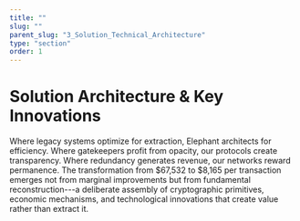 ```yaml
---
title: ""
slug: ""
parent_slug: "3_Solution_Technical_Architecture"
type: "section"
order: 1
---
```


# Solution Architecture & Key Innovations

Where legacy systems optimize for extraction, Elephant architects for
efficiency. Where gatekeepers profit from opacity, our protocols create
transparency. Where redundancy generates revenue, our networks reward
permanence. The transformation from \$67,532 to \$8,165 per transaction
emerges not from marginal improvements but from fundamental
reconstruction---a deliberate assembly of cryptographic primitives,
economic mechanisms, and technological innovations that create value
rather than extract it.
